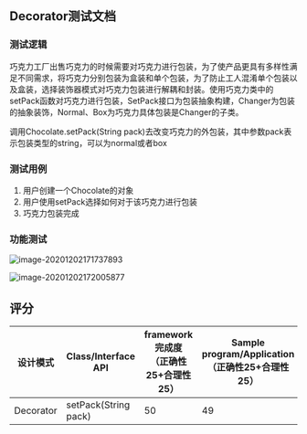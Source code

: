 ## Decorator测试文档

### 测试逻辑

巧克力工厂出售巧克力的时候需要对巧克力进行包装，为了使产品更具有多样性满足不同需求，将巧克力分别包装为盒装和单个包装，为了防止工人混淆单个包装以及盒装，选择装饰器模式对巧克力包装进行解耦和封装。使用巧克力类中的setPack函数对巧克力进行包装，SetPack接口为包装抽象构建，Changer为包装的抽象装饰，Normal、Box为巧克力具体包装是Changer的子类。

调用Chocolate.setPack(String pack)去改变巧克力的外包装，其中参数pack表示包装类型的string，可以为normal或者box

### 测试用例

1. 用户创建一个Chocolate的对象
2. 用户使用setPack选择如何对于该巧克力进行包装
3. 巧克力包装完成

### 功能测试

![image-20201202171737893](C:\Users\25392\AppData\Roaming\Typora\typora-user-images\image-20201202171737893.png)

![image-20201202172005877](C:\Users\25392\AppData\Roaming\Typora\typora-user-images\image-20201202172005877.png)

## 评分

| 设计模式  | Class/Interface API  | framework完成度<br />（正确性25+合理性25） | Sample program/Application<br />（正确性25+合理性25） | 备注 |
| --------- | -------------------- | ------------------------------------------ | ----------------------------------------------------- | ---- |
| Decorator | setPack(String pack) | 50                                         | 49                                                    |      |

